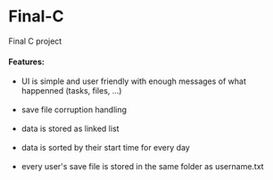# Final-C
Final C project 

<h4>Features:</h4>
<ul>
<li>UI is simple and user friendly with enough messages of what happenned (tasks, files, ...)</li><br/>
<li>save file corruption handling</li><br/>
<li>data is stored as linked list</li><br/>
<li>data is sorted by their start time for every day</li><br/>
<li>every user's save file is stored in the same folder as username.txt</li><br/>
</ul>
